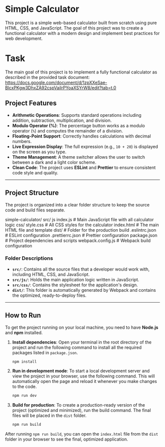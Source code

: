 # Simple Calculator

This project is a simple web-based calculator built from scratch using pure HTML, CSS, and JavaScript. The goal of this project was to create a functional calculator with a modern design and implement best practices for web development.


# Task

The main goal of this project is to implement a fully functional calculator as described in the provided task document: https://docs.google.com/document/d/1zpXXeSae-BlcxPKgw3DhxZA92cspVailrPYoaXSYrW8/edit?tab=t.0


## Project Features

* **Arithmetic Operations**: Supports standard operations including addition, subtraction, multiplication, and division.
* **Modulo Operator (%)**: The percentage button works as a modulo operator (`%`) and computes the remainder of a division.
* **Floating-Point Support**: Correctly handles calculations with decimal numbers.
* **Live Expression Display**: The full expression (e.g., `10 + 20`) is displayed on the screen as you type.
* **Theme Management**: A theme switcher allows the user to switch between a dark and a light color scheme.
* **Clean Code**: The project uses **ESLint** and **Prettier** to ensure consistent code style and quality.

---

## Project Structure

The project is organized into a clear folder structure to keep the source code and build files separate.

simple-calculator/
  src/
    js
      index.js          # Main JavaScript file with all calculator logic
    css/
      style.css         # All CSS styles for the calculator
    index.html          # The main HTML file and template
  dist/                 # Folder for the production build
  .eslintrc.json        # ESLint configuration
  .prettierrc.json      # Prettier configuration
  package.json          # Project dependencies and scripts
  webpack.config.js     # Webpack build configuration


### Folder Descriptions

* **`src/`**: Contains all the source files that a developer would work with, including HTML, CSS, and JavaScript.
* **`src/js/`**: Holds the main application logic written in JavaScript.
* **`src/css/`**: Contains the stylesheet for the application's design.
* **`dist/`**: This folder is automatically generated by Webpack and contains the optimized, ready-to-deploy files.

---

## How to Run

To get the project running on your local machine, you need to have **Node.js** and **npm** installed.

1.  **Install dependencies**:
    Open your terminal in the root directory of the project and run the following command to install all the required packages listed in `package.json`.

    ```bash
    npm install
    ```

2.  **Run in development mode**:
    To start a local development server and view the project in your browser, use the following command. This will automatically open the page and reload it whenever you make changes to the code.

    ```bash
    npm run dev
    ```

3.  **Build for production**:
    To create a production-ready version of the project (optimized and minimized), run the build command. The final files will be placed in the `dist` folder.

    ```bash
    npm run build
    ```


After running `npm run build`, you can open the `index.html` file from the `dist` folder in your browser to see the final, optimized application.


